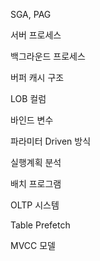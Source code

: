 SGA, PAG

서버 프로세스

백그라운드 프로세스

버퍼 캐시 구조

LOB 컬럼

바인드 변수

파라미터 Driven 방식

실행계획 분석

배치 프로그램

OLTP 시스템

Table Prefetch

MVCC 모델